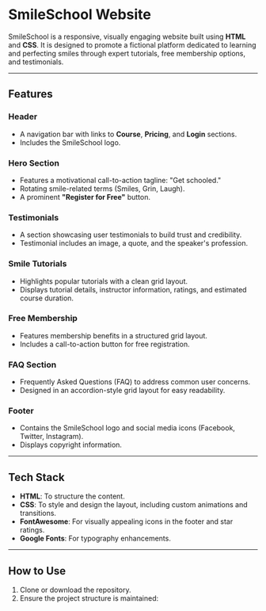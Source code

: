 # SmileSchool Website

SmileSchool is a responsive, visually engaging website built using **HTML** and **CSS**. It is designed to promote a fictional platform dedicated to learning and perfecting smiles through expert tutorials, free membership options, and testimonials. 

---

## Features

### Header
- A navigation bar with links to **Course**, **Pricing**, and **Login** sections.
- Includes the SmileSchool logo.

### Hero Section
- Features a motivational call-to-action tagline: "Get schooled."
- Rotating smile-related terms (Smiles, Grin, Laugh).
- A prominent **"Register for Free"** button.

### Testimonials
- A section showcasing user testimonials to build trust and credibility.
- Testimonial includes an image, a quote, and the speaker's profession.

### Smile Tutorials
- Highlights popular tutorials with a clean grid layout.
- Displays tutorial details, instructor information, ratings, and estimated course duration.

### Free Membership
- Features membership benefits in a structured grid layout.
- Includes a call-to-action button for free registration.

### FAQ Section
- Frequently Asked Questions (FAQ) to address common user concerns.
- Designed in an accordion-style grid layout for easy readability.

### Footer
- Contains the SmileSchool logo and social media icons (Facebook, Twitter, Instagram).
- Displays copyright information.

---

## Tech Stack
- **HTML**: To structure the content.
- **CSS**: To style and design the layout, including custom animations and transitions.
- **FontAwesome**: For visually appealing icons in the footer and star ratings.
- **Google Fonts**: For typography enhancements.

---

## How to Use
1. Clone or download the repository.
2. Ensure the project structure is maintained:
